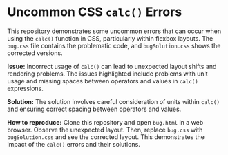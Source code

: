 # Uncommon CSS `calc()` Errors

This repository demonstrates some uncommon errors that can occur when using the `calc()` function in CSS, particularly within flexbox layouts.  The `bug.css` file contains the problematic code, and `bugSolution.css` shows the corrected versions.

**Issue:** Incorrect usage of `calc()` can lead to unexpected layout shifts and rendering problems. The issues highlighted include problems with unit usage and missing spaces between operators and values in `calc()` expressions.

**Solution:**  The solution involves careful consideration of units within `calc()` and ensuring correct spacing between operators and values.

**How to reproduce:** Clone this repository and open `bug.html` in a web browser. Observe the unexpected layout. Then, replace `bug.css` with `bugSolution.css` and see the corrected layout.  This demonstrates the impact of the `calc()` errors and their solutions. 